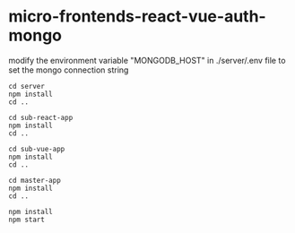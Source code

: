 # micro-frontends-react-vue-auth-mongo

modify the environment variable "MONGODB_HOST" in ./server/.env file to set the mongo connection string

```
cd server
npm install
cd ..

cd sub-react-app
npm install
cd ..

cd sub-vue-app
npm install
cd ..

cd master-app
npm install
cd ..

npm install
npm start

```
 
